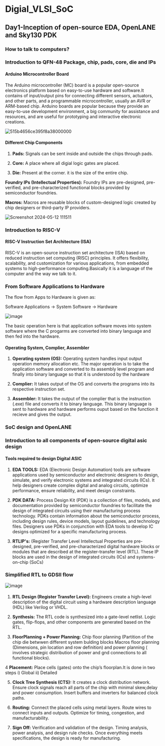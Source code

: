 # Digial_VLSI_SoC
<h2>Day1-Inception of open-source EDA, OpenLANE and Sky130 PDK</h2>
<h3>How to talk to computers?</h3>
<h3>Introduction to QFN-48 Package, chip, pads, core, die and IPs</h3>
<h4>Arduino Microcontroller Board</h4>
The Arduino microcontroller (MC) board is a popular open-source electronics platform based on easy-to-use hardware and software.It contains of input/output pins for connecting different sensors, actuators, and other parts, and a programmable microcontroller, usually an AVR or ARM-based chip. Arduino boards are popular because they provide an easy-to-use development environment, a big community for assistance and resources, and are useful for prototyping and interactive electronic creations.


![515b4656ce395f8a38000000](https://github.com/Chaithanya230/vsd_soc/assets/169294654/1187983f-1ab5-4411-92f3-9a96c944ee6b)


#### Different Chip Components 
1. **Pads:** Signals can be sent inside and outside the chips through pads.

2. **Core:** A place where all digial logic gates are placed.

3. **Die:** Present at the corner. it is the size of the entire chip.

 **Foundry IPs (Intellectual Properties):** Foundry IPs are pre-designed, pre-verified, and pre-characterized functional blocks provided by semiconductor foundries.

**Macros:** Macros are reusable blocks of custom-designed logic created by chip designers or third-party IP providers.


   ![Screenshot 2024-05-12 111511](https://github.com/Chaithanya230/vsd_soc/assets/169294654/fac1c72f-fd4b-42d4-917f-226f077345df)


<h3> Introduction to RISC-V</h3>

#### RISC-V Instruction Set Architecture (ISA)
RISC-V is an open-source instruction set architecture (ISA) based on reduced instruction set computing (RISC) principles. It offers flexibility, scalability, and customization for various applications, from embedded systems to high-performance computing.Basically it is a language of the computer and the way we talk to it.

<h3>From Software Applications to Hardware</h3>

The flow from Apps to Hardware is given as:

Software Applications -> System Software -> Hardware


![image](https://github.com/Chaithanya230/vsd_soc/assets/169294654/1956a952-2aae-4601-9517-abb876b11c93)


The basic operation here is that application software moves into system software where the C progarms are converted into binary language and then fed into the hardware.
#### Operating System, Complier, Assembler
1. **Operating system (OS):** Operating system handles input output operation memory allocation etc. The major operation is to take the application software and converted to its assembly level program and finally into binary language so that it is understood by the hardware

2. **Complier:** It takes output of the OS and converts the programs into its respective instruction set.

3. **Assembler:** It takes the output of the complier that is the instruction (.exe) file and converts it to binary language. This binary language is sent to hardware and hardware performs ouput based on the function it recieve and gives the output.


<h3>SoC design and OpenLANE</h3>
<h3>Introduction to all components of open-source digital asic design</h3>

#### Tools required to design Digital ASIC

1. **EDA TOOLS:** EDA (Electronic Design Automation) tools are software applications used by semiconductor and electronic designers to design, simulate, and verify electronic systems and integrated circuits (ICs). It help designers create complex digital and analog circuits, optimize performance, ensure reliability, and meet design constraints.

2. **PDK DATA:** Process Design Kit (PDK) is a collection of files, models, and documentation provided by semiconductor foundries to facilitate the design of integrated circuits using their manufacturing process technology. PDKs contain information about the semiconductor process, including design rules, device models, layout guidelines, and technology files. Designers use PDKs in conjunction with EDA tools to develop IC designs optimized for a specific manufacturing process.

3. **RTLIP's:** (Register Transfer Level Intellectual Properties are pre-designed, pre-verified, and pre-characterized digital hardware blocks or modules that are described at the register-transfer level (RTL). These IP blocks are used in the design of integrated circuits (ICs) and systems-on-chip (SoCs)

<h3>Simplified RTL to GDSII flow</h3>

![image](https://github.com/Chaithanya230/vsd_soc/assets/169294654/95eecb72-8a7a-449a-83b1-f2180b88b193)

#### 

1. **RTL Design (Register Transfer Level):** Engineers create a high-level description of the digital circuit using a hardware description language (HDL) like Verilog or VHDL.
   
2. **Synthesis:** The RTL code is synthesized into a gate-level netlist. Logic gates, flip-flops, and other components are generated based on the RTL.
   
3. **FloorPlanning + Power Planning:** Chip floor planning (Partition of the chip die betwwen different system bulding blocks
    Macros floor planning (Dimensions, pin location and row definition) and power planning ( involves strategic distribution of power and gnd connections to all functional blocks).

4  **Placement:** Place cells (gates) onto the chip’s floorplan.It is done in two steps i) Global ii) Detailed

5. **Clock Tree Synthesis (CTS):** It creates a clock distribution network. Ensure clock signals reach all parts of the chip with minimal skew,delay and power consumption. Insert buffers and inverters for balanced clock paths.

6. **Routing:** Connect the placed cells using metal layers. Route wires to connect inputs and outputs. Optimize for timing, congestion, and manufacturability.

7. **Sign Off:** Verification and validation of the design. Timing analysis, power analysis, and design rule checks. Once everything meets specifications, the design is ready for manufacturing.






  











